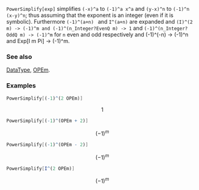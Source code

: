 `PowerSimplify[exp]` simplifies `(-x)^a` to `(-1)^a x^a` and `(y-x)^n` to `(-1)^n (x-y)^n`; thus assuming that the exponent is an integer (even if it is symbolic). Furthermore `(-1)^(a+n) ` and `I^(a+n)` are expanded and `(I)^(2 m) -> (-1)^m and (-1)^(n_Integer?EvenQ m) -> 1` and `(-1)^(n_Integer?OddQ m) -> (-1)^m` for `n` even and odd respectively and (-1)^(-n) -> (-1)^n and Exp[I m Pi] -> (-1)^m.

### See also

[DataType](DataType), [OPEm](OPEm).

### Examples

```mathematica
PowerSimplify[(-1)^(2 OPEm)]
```

$$1$$

```mathematica
PowerSimplify[(-1)^(OPEm + 2)]
```

$$(-1)^m$$

```mathematica
PowerSimplify[(-1)^(OPEm - 2)]
```

$$(-1)^m$$

```mathematica
PowerSimplify[I^(2 OPEm)]
```

$$(-1)^m$$